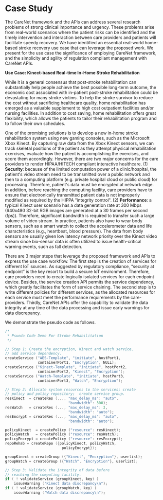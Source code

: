 # Case Study

The CareNet framework and the APIs can address several research problems of strong clinical importance and urgency. These problems arise from real-world scenarios where the patient risks can be identified and the timely intervention and interaction between care providers and patients will facilitate speedy recovery. We have identified an essential real-world home-based stroke recovery use case that can leverage the proposed work. We present for the use case the significance of employing CareNet framework, and the simplicity and agility of regulation compliant management with CareNet APIs.

**Use Case: Kinect-based Real-time In-Home Stroke Rehabilitation**

While it is a general consensus that post-stroke rehabilitation can substantially help people achieve the best possible long-term outcome, the economic cost associated with in-patient post-stroke rehabilitation could be devastating for many stroke victims. To help the stroke survivor to reduce the cost without sacrificing healthcare quality, home rehabilitation has emerged as a valuable supplement to high cost outpatient facilities and/or nursing facilities. In addition to cost saving, home rehabilitation offers great flexibility, which allows the patients to tailor their rehabilitation program and to follow their own schedules.

One of the promising solutions is to develop a new in-home stroke rehabilitation system using new gaming consoles, such as the Microsoft Xbox Kinect. By capturing raw data from the Xbox Kinect sensors, we can track skeletal positions of the patient as they attempt physical rehabilitation exercises, evaluate how the patient is accomplishing the exercises, and score them accordingly. However, there are two major concerns for the care providers to render HIPAA/HITECH compliant interactive healthcare. (1) **Security**: because of the limited computation power of a clinic/hospital, the patient's video stream need to be transmitted over a public network and then to a computing platform (e.g. private hospital cloud or public cloud) for processing. Therefore, patient's data must be encrypted at network edge. In addition, before reaching the computing facility, care providers have to ensure that electronically transmitted patient data is not improperly modified as required by the HIPPA "integrity control". (2) **Performance**: a typical Kinect user scenario has a data generation rate at 300 Mbps (640x480 32-bit RGB images are generated at a 30 frames per second (fps)). Therefore, significant bandwidth is required to transfer such a large volume of video stream. In practice, patients also have to wear body sensors, such as a smart watch to collect the accelerometer data and life characteristics (e.g., heartbeat,  blood pressure). The data from body sensors are usually given low latency network priority over the Kinect video stream since bio-sensor data is often utilized to issue health-critical warning events, such as fall detection.

There are 3 major steps that leverage the proposed framework and APIs to express the use case workflow. The first step is the creation of services for different IoT sources. As suggested by regulatory compliance, “security at endpoint” is the key resort to build a secure IoT environment. Therefore, care providers need to create logically isolated services for each endpoint device. Besides, the service creation API permits the service dependency, which greatly facilitates the form of service chaining. The second step is to write different policies for different services, as the allocated resources for each service must meet the performance requirements by the care-providers. Thirdly, CareNet APIs offer the capability to validate the data integrity at any time of the data processing and issue early warnings for data discrepancy. 

We demonstrate the pseudo code as follows.

```c
/*
 * Psuedo Code Demo For Stroke Rehabilitation 
 */

// Step 1: Create the encryption, Kinect and watch service,
// add service dependency.
createService ("AES-Template", "initiate", hostPort1,
               containerPort1, "Encryption", NULL);
createService ("Kinect-Template", "initiate", hostPort2,
               containerPort2, "Kinect", "Encryption"); 
createService ("Watch-Template", "initiate", hostPort3,
               containerPort3, "Watch", "Encryption"); 

// Step 2: Allocate system resources to the services; create
// policy and policy repository;  create service group.                          
resKinect  = createRes (..., "max_delay_ms": "auto",
                             "bandwidth": 300);
resWatch   = createRes (..., "max_delay_ms": 3,
                             "bandwidth": "auto");
resEncrypt = createRes (..., "max_delay_ms": "auto",
                             "bandwidth": "auto");

policyKinect  = createPolicy ("resource": resKinect);
policyWatch   = createPolicy ("resource": resWatch);
policyEncrypt = createPolicy ("resource": resEncrypt);
repoRehab = createRepo ({policyKinect, policyWatch, 
                          policyEncrypt});

groupKinect = createGroup ({"Kinect", "Encryption"}, userlist);
groupWatch = createGroup ({"Watch", "Encryption"}, userlist);

// Step 3: Validate the integrity of data before
// reaching the computing facility.
if ( ! validateService (groupKinect, key) )
    issueWarning ("Kinect data discrepancy\n");
if ( ! validateService (groupWatch, key) )
    issueWarning ("Watch data discrepancy\n");              
```